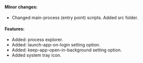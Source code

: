 #### Minor changes:
* Changed main-process (entry point) scripts. Added src folder.

#### Features:
* Added: process explorer.
* Added: launch-app-on-login setting option.
* Added: keep-app-open-in-background setting option.
* Added system tray icon.